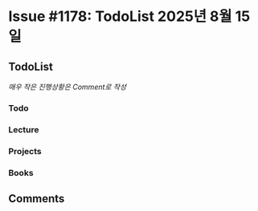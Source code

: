 # Issue #1178: TodoList 2025년 8월 15일

## TodoList

*매우 작은 진행상황은 Comment로 작성*

### Todo  

### Lecture

### Projects

### Books


## Comments

